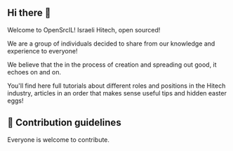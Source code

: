 ## Hi there 👋

<!--

**Here are some ideas to get you started:**

🙋‍♀️ A short introduction - what is your organization all about?
🌈 Contribution guidelines - how can the community get involved?
👩‍💻 Useful resources - where can the community find your docs? Is there anything else the community should know?
🍿 Fun facts - what does your team eat for breakfast?
🧙 Remember, you can do mighty things with the power of [Markdown](https://docs.github.com/github/writing-on-github/getting-started-with-writing-and-formatting-on-github/basic-writing-and-formatting-syntax)
-->

Welcome to OpenSrcIL! Israeli Hitech, open sourced! 

We are a group of individuals decided to share from our knowledge and experience to everyone! 

We believe that the in the process of creation and spreading out good, it echoes on and on. 

You'll find here full tutorials about different roles and positions in the Hitech industry, articles in an order that makes sense useful tips and hidden easter eggs! 

## 🌈 Contribution guidelines
Everyone is welcome to contribute. 
